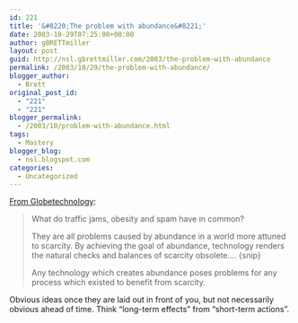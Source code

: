 ```yaml
---
id: 221
title: '&#8220;The problem with abundance&#8221;'
date: 2003-10-29T07:25:00+00:00
author: gBRETTmiller
layout: post
guid: http://nsl.gbrettmiller.com/2003/the-problem-with-abundance
permalink: /2003/10/29/the-problem-with-abundance/
blogger_author:
  - Brett
original_post_id:
  - "221"
  - "221"
blogger_permalink:
  - /2003/10/problem-with-abundance.html
tags:
  - Mastery
blogger_blog:
  - nsl.blogspot.com
categories:
  - Uncategorized
---
```

[From Globetechnology](http://www.globetechnology.com/servlet/story/RTGAM.20031007.gtdejageroct7/BNStory/Technology/):  


> What do traffic jams, obesity and spam have in common?
> 
> They are all problems caused by abundance in a world more attuned to scarcity. By achieving the goal of abundance, technology renders the natural checks and balances of scarcity obsolete&#8230;. {snip}
> 
> Any technology which creates abundance poses problems for any process which existed to benefit from scarcity.

Obvious ideas once they are laid out in front of you, but not necessarily obvious ahead of time. Think &#8220;long-term effects&#8221; from &#8220;short-term actions&#8221;.